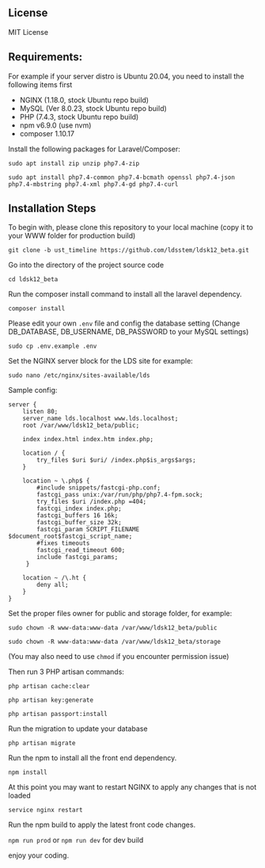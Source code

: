## License
MIT License


## Requirements:

For example if your server distro is Ubuntu 20.04, you need to install the following items first

* NGINX (1.18.0, stock Ubuntu repo build)
* MySQL (Ver 8.0.23, stock Ubuntu repo build)
* PHP (7.4.3, stock Ubuntu repo build)
* npm v6.9.0 (use nvm)
* composer 1.10.17

Install the following packages for Laravel/Composer:

```sudo apt install zip unzip php7.4-zip```

```sudo apt install php7.4-common php7.4-bcmath openssl php7.4-json php7.4-mbstring php7.4-xml php7.4-gd php7.4-curl```

## Installation Steps

To begin with, please clone this repository to your local machine 
(copy it to your WWW folder for production build)

```git clone -b ust_timeline https://github.com/ldsstem/ldsk12_beta.git```

Go into the directory of the project source code

```cd ldsk12_beta```

Run the composer install command to install all the laravel dependency.

```composer install```

Please edit your own ```.env``` file and config the database setting (Change DB_DATABASE, DB_USERNAME, DB_PASSWORD to your MySQL settings)

```sudo cp .env.example .env```

Set the NGINX server block for the LDS site for example:

```sudo nano /etc/nginx/sites-available/lds```

Sample config:

```
server {
    listen 80;
    server_name lds.localhost www.lds.localhost;
    root /var/www/ldsk12_beta/public;

    index index.html index.htm index.php;

    location / {
        try_files $uri $uri/ /index.php$is_args$args;
    }

    location ~ \.php$ {
        #include snippets/fastcgi-php.conf;
        fastcgi_pass unix:/var/run/php/php7.4-fpm.sock;
        try_files $uri /index.php =404;
        fastcgi_index index.php;
        fastcgi_buffers 16 16k;
        fastcgi_buffer_size 32k;
        fastcgi_param SCRIPT_FILENAME $document_root$fastcgi_script_name;
        #fixes timeouts
        fastcgi_read_timeout 600;
        include fastcgi_params;
     }

    location ~ /\.ht {
        deny all;
    }
}
```

Set the proper files owner for public and storage folder, for example:

```sudo chown -R www-data:www-data /var/www/ldsk12_beta/public```

```sudo chown -R www-data:www-data /var/www/ldsk12_beta/storage```

(You may also need to use ```chmod``` if you encounter permission issue)

Then run 3 PHP artisan commands:

```php artisan cache:clear```

```php artisan key:generate```

```php artisan passport:install```

Run the migration to update your database

```php artisan migrate```

Run the npm to install all the front end dependency.

```npm install```

At this point you may want to restart NGINX to apply any changes that is not loaded

```service nginx restart```

Run the npm build to apply the latest front code changes.

```npm run prod``` or ```npm run dev``` for dev build


enjoy your coding.
